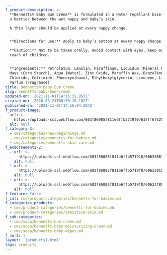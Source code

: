 ```yaml
---
f_product-description: >-
  **Bennetts® Baby Bum Créme** is formulated in a water repellant base. It forms
  a barrier between the wet nappy and baby’s skin.  

  A thin layer should be applied at every nappy change.


  **Directions for use:** Apply to baby’s bottom at every nappy change.  

  ‍**Caution:** Not to be taken orally. Avoid contact with eyes. Keep out of
  reach of children.


  **Ingredients:** Petrolatum, Lanolin, Paraffinum, Liquidum (Mineral Oil), Zea
  Mays (Corn Starch), Aqua (Water), Zinc Oxide, Paraffin Wax, Benzalkonium
  Chloride, Cetrimide, Phenoxyethanol, Ethylhexylglycerin, Limonene, Linalool,
  Parfum (Fragrance)
title: Bennetts® Baby Bum Créme
slug: bennetts-baby-bum-creme
updated-on: '2021-11-01T14:15:32.857Z'
created-on: '2020-08-21T08:50:10.102Z'
published-on: '2021-11-01T14:16:04.204Z'
f_product-image:
  url: >-
    https://uploads-ssl.webflow.com/603f86085f811e6ffb5719f0/617ff67525310466a6251832_Bennetts-baby-bum-creme.jpg
  alt: null
f_category-3:
  - cms/categories/new-beginnings.md
  - cms/categories/bennetts-for-babies.md
  - cms/categories/bennetts-skin-care.md
f_endorsements-2:
  - url: >-
      https://uploads-ssl.webflow.com/603f86085f811e6ffb5719f0/606330612b86d5969d8bebdd_Asset%203.svg
    alt: null
  - url: >-
      https://uploads-ssl.webflow.com/603f86085f811e6ffb5719f0/606330151439bebc5ae3fedc_Asset%2013.svg
    alt: null
  - url: >-
      https://uploads-ssl.webflow.com/603f86085f811e6ffb5719f0/60632f8022842c468ed103e3_Asset%206.svg
    alt: null
f_feature: false
f_cat: cms/product-categories/bennetts-for-babies.md
f_categories-products:
  - cms/product-categories/bennetts-for-babies.md
  - cms/product-categories/sensitive-skin.md
f_sub-categories:
  - cms/soap/bennetts-bum-creme.md
  - cms/soap/bennetts-baby-moisturising-cream.md
  - cms/soap/bennetts-baby-wipes.md
f_no-2: 1
layout: '[products].html'
tags: products
---
```



